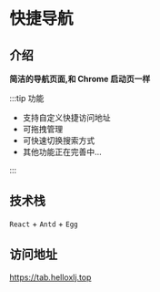 # 快捷导航

## 介绍

**简洁的导航页面,和 Chrome 启动页一样**

:::tip 功能

- 支持自定义快捷访问地址
- 可拖拽管理
- 可快速切换搜索方式
- 其他功能正在完善中...

:::

## 技术栈

`React` + `Antd` + `Egg`

## 访问地址

https://tab.helloxlj.top

<Twikoo/>
